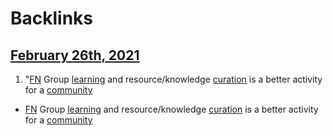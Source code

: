 
# Backlinks
## [February 26th, 2021](<February 26th, 2021.md>)
1. "[FN](<FN.md>) Group [learning](<learning.md>) and resource/knowledge [curation](<curation.md>) is a better activity for a [community](<community.md>)

- [FN](<FN.md>) Group [learning](<learning.md>) and resource/knowledge [curation](<curation.md>) is a better activity for a [community](<community.md>)

